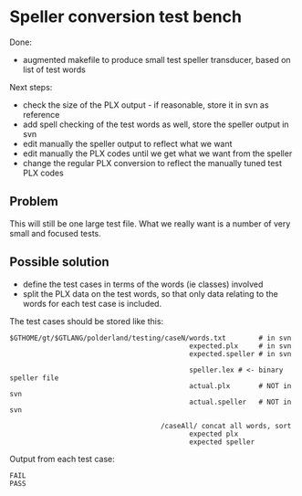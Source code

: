 # Speller conversion test bench

Done:

* augmented makefile to produce small test speller transducer, based on list of
  test words

Next steps:

* check the size of the PLX output - if reasonable, store it in svn as reference
* add spell checking of the test words as well, store the speller output in svn
* edit manually the speller output to reflect what we want
* edit manually the PLX codes until we get what we want from the speller
* change the regular PLX conversion to reflect the manually tuned test PLX codes

## Problem

This will still be one large test file. What we really want is a number of very small and focused tests.

## Possible solution

* define the test cases in terms of the words (ie classes) involved
* split the PLX data on the test words, so that only data relating to the words for each test case is included.

The test cases should be stored like this:

```
$GTHOME/gt/$GTLANG/polderland/testing/caseN/words.txt        # in svn
                                            expected.plx     # in svn
                                            expected.speller # in svn

                                            speller.lex # <- binary speller file
                                            actual.plx       # NOT in svn
                                            actual.speller   # NOT in svn

                                     /caseAll/ concat all words, sort
                                            expected plx
                                            expected speller
```

Output from each test case:

```
FAIL
PASS
```
